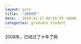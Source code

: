 ```yaml
---
layout: post
title:  "2008年"
date:   2018-01-17 08:55:29 +0800
categories: graduate student
---
```


2008年，已经过了十年了啊
